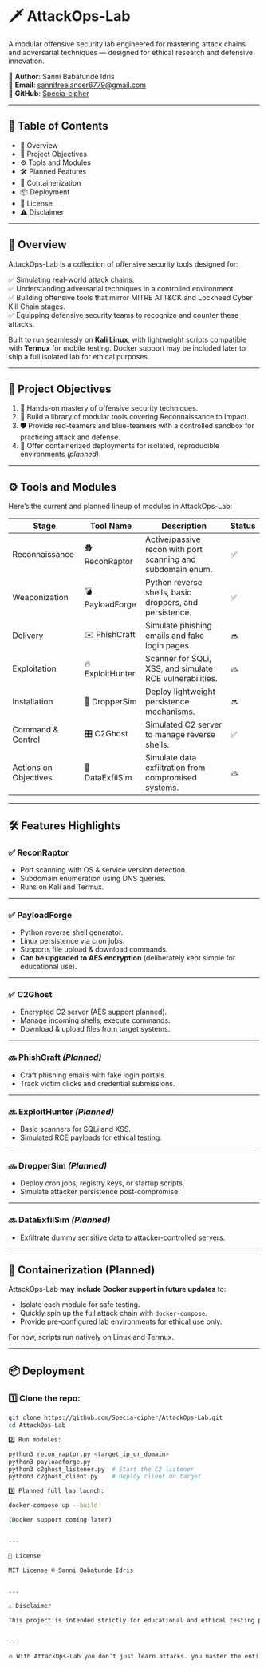 # 🗡️ AttackOps-Lab

A modular offensive security lab engineered for mastering attack chains and adversarial techniques — designed for ethical research and defensive innovation.

📍 **Author**: Sanni Babatunde Idris  
📧 **Email**: sannifreelancer6779@gmail.com  
🐙 **GitHub**: [Specia-cipher](https://github.com/Specia-cipher)  

---

## 📑 Table of Contents
- 🎯 Overview
- 🚀 Project Objectives
- ⚙️ Tools and Modules
- 🛠️ Planned Features
- 🐳 Containerization
- 📦 Deployment
- 📜 License
- ⚠️ Disclaimer

---

## 🎯 Overview

AttackOps-Lab is a collection of offensive security tools designed for:

✅ Simulating real-world attack chains.  
✅ Understanding adversarial techniques in a controlled environment.  
✅ Building offensive tools that mirror MITRE ATT&CK and Lockheed Cyber Kill Chain stages.  
✅ Equipping defensive security teams to recognize and counter these attacks.  

Built to run seamlessly on **Kali Linux**, with lightweight scripts compatible with **Termux** for mobile testing. Docker support may be included later to ship a full isolated lab for ethical purposes.

---

## 🚀 Project Objectives

1. 🎯 Hands-on mastery of offensive security techniques.  
2. 🏹 Build a library of modular tools covering Reconnaissance to Impact.  
3. 🛡️ Provide red-teamers and blue-teamers with a controlled sandbox for practicing attack and defense.  
4. 🐳 Offer containerized deployments for isolated, reproducible environments *(planned)*.  

---

## ⚙️ Tools and Modules

Here’s the current and planned lineup of modules in AttackOps-Lab:

| Stage               | Tool Name        | Description                                                   | Status |
|---------------------|------------------|---------------------------------------------------------------|--------|
| Reconnaissance      | 🕵️ ReconRaptor   | Active/passive recon with port scanning and subdomain enum.   | ✅     |
| Weaponization       | 💣 PayloadForge  | Python reverse shells, basic droppers, and persistence.       | ✅     |
| Delivery            | ✉️ PhishCraft    | Simulate phishing emails and fake login pages.                | 🔜     |
| Exploitation        | 🔥 ExploitHunter | Scanner for SQLi, XSS, and simulate RCE vulnerabilities.       | 🔜     |
| Installation        | 🐛 DropperSim     | Deploy lightweight persistence mechanisms.                    | 🔜     |
| Command & Control   | 🎛️ C2Ghost       | Simulated C2 server to manage reverse shells.                 | ✅     |
| Actions on Objectives| 📂 DataExfilSim  | Simulate data exfiltration from compromised systems.          | 🔜     |

---

## 🛠️ Features Highlights

### ✅ ReconRaptor
- Port scanning with OS & service version detection.
- Subdomain enumeration using DNS queries.
- Runs on Kali and Termux.

---

### ✅ PayloadForge
- Python reverse shell generator.
- Linux persistence via cron jobs.
- Supports file upload & download commands.
- **Can be upgraded to AES encryption** (deliberately kept simple for educational use).

---

### ✅ C2Ghost
- Encrypted C2 server (AES support planned).  
- Manage incoming shells, execute commands.  
- Download & upload files from target systems.

---

### 🔜 PhishCraft *(Planned)*
- Craft phishing emails with fake login portals.
- Track victim clicks and credential submissions.

---

### 🔜 ExploitHunter *(Planned)*
- Basic scanners for SQLi and XSS.
- Simulated RCE payloads for ethical testing.

---

### 🔜 DropperSim *(Planned)*
- Deploy cron jobs, registry keys, or startup scripts.
- Simulate attacker persistence post-compromise.

---

### 🔜 DataExfilSim *(Planned)*
- Exfiltrate dummy sensitive data to attacker-controlled servers.

---

## 🐳 Containerization (Planned)

AttackOps-Lab **may include Docker support in future updates** to:
- Isolate each module for safe testing.
- Quickly spin up the full attack chain with `docker-compose`.
- Provide pre-configured lab environments for ethical use only.  

For now, scripts run natively on Linux and Termux.

---

## 📦 Deployment

### 1️⃣ Clone the repo:
```bash
git clone https://github.com/Specia-cipher/AttackOps-Lab.git
cd AttackOps-Lab

2️⃣ Run modules:

python3 recon_raptor.py <target_ip_or_domain>
python3 payloadforge.py
python3 c2ghost_listener.py  # Start the C2 listener
python3 c2ghost_client.py    # Deploy client on target

3️⃣ Planned full lab launch:

docker-compose up --build

(Docker support coming later)


---

📜 License

MIT License © Sanni Babatunde Idris


---

⚠️ Disclaimer

This project is intended strictly for educational and ethical testing purposes. Unauthorized use against systems you do not own or have permission to test is illegal. The author is not responsible for misuse.


---

🔥 With AttackOps-Lab you don’t just learn attacks… you master the entire kill chain.


